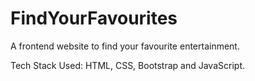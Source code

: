 # FindYourFavourites
A frontend website to find your favourite entertainment.

Tech Stack Used: HTML, CSS, Bootstrap and JavaScript.
